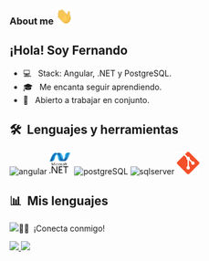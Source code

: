 ### About me <img src="https://raw.githubusercontent.com/ABSphreak/ABSphreak/master/gifs/Hi.gif" width="30px"></h2>

## ¡Hola! Soy Fernando

- 💻 &nbsp; Stack: Angular, .NET y PostgreSQL.
- 🎓 &nbsp; Me encanta seguir aprendiendo.
- 🤝 &nbsp; Abierto a trabajar en conjunto.

## 🛠 &nbsp;Lenguajes y herramientas
<p align="left">
<img src="https://www.angularacademy.ca/Assets/img/angular@2x.png" alt="angular" width="40" height="40"/> 
<img src="https://raw.githubusercontent.com/devicons/devicon/1119b9f84c0290e0f0b38982099a2bd027a48bf1/icons/dot-net/dot-net-original-wordmark.svg" alt=".Net" width="40" height="40"/> 

<img src="https://upload.wikimedia.org/wikipedia/commons/thumb/2/29/Postgresql_elephant.svg/800px-Postgresql_elephant.svg.png" alt="postgreSQL" width="40" height="40"/>
<img src="https://e7.pngegg.com/pngimages/134/537/png-clipart-microsoft-sql-server-sql-server-management-studio-sql-server-integration-services-database-server-microsoft-angle-text-thumbnail.png" alt="sqlserver" width="40" height="40"/>
<img src="https://raw.githubusercontent.com/devicons/devicon/master/icons/git/git-original.svg" alt="git" width="40" height="40"/>



## 📊 &nbsp;Mis lenguajes

<p align="left">
<img height="180em" src="https://github-readme-stats-eight-theta.vercel.app/api/top-langs/?username=FerDBlack&theme=jolly&layout=pie />
</p>


## 🤝🏻 &nbsp;¡Conecta conmigo!

<p align="left">
<a href="https://es.linkedin.com/in/fernando-granados-ju%C3%A1rez-9826b2184">
  <img src="https://img.shields.io/badge/-Fernando%20Granados-0077B5?style=flat-square&logo=Linkedin&logoColor=white"/>
</a>
<a href="mailto:fernandograjua@gmail.com">
  <img src="https://img.shields.io/badge/-fernandograjua@gamil.com-D14836?style=flat-square&logo=Gmail&logoColor=white"/>
</a>
